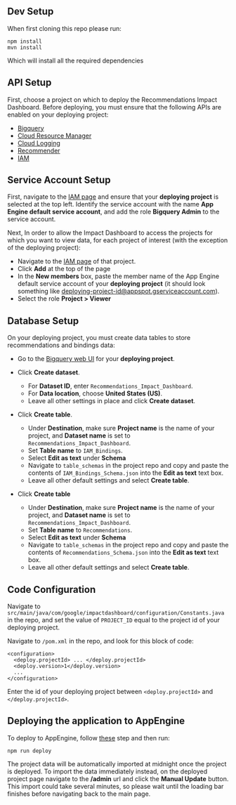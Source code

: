 ## Dev Setup
When first cloning this repo please run:
```
npm install
mvn install
```
Which will install all the required dependencies

## API Setup
First, choose a project on which to deploy the Recommendations Impact Dashboard. Before deploying, you must ensure that the following APIs are enabled on your deploying project:
* [Bigquery](https://console.cloud.google.com/flows/enableapi?apiid=bigquery&_ga=2.243629059.74597765.1594049459-1491521344.1590087040&_gac=1.207882662.1592573304.EAIaIQobChMIyefY7P2N6gIVhgiICR3E6Ab4EAAYASAAEgJZ0fD_BwE)
* [Cloud Resource Manager](https://pantheon.corp.google.com/apis/library/cloudresourcemanager.googleapis.com?q=resource&id=16f5d23e-c895-4b9d-88e4-864c1766636f)
* [Cloud Logging](https://pantheon.corp.google.com/apis/library/logging.googleapis.com?q=cloud%20logging&id=2f300cb8-473f-427e-b0ef-366cfa21dccc)
* [Recommender](https://pantheon.corp.google.com/apis/library/recommender.googleapis.com?q=Recommender&id=3f925ce1-aaf9-4a28-b527-3a52a8ee0cc1)
* [IAM](https://pantheon.corp.google.com/apis/library/iam.googleapis.com?q=IAM&id=7af3ed42-ced4-4dcb-a8e0-6c823c9c40b9)

## Service Account Setup
First, navigate to the [IAM page](https://console.cloud.google.com/iam-admin/iam?_ga=2.165735869.248724417.1594646215-1491521344.1590087040&_gac=1.48940818.1592573304.EAIaIQobChMIyefY7P2N6gIVhgiICR3E6Ab4EAAYASAAEgJZ0fD_BwE) and ensure that your **deploying project** is selected at the top left. Identify the service account with the name **App Engine default service account**, and add the role **Bigquery Admin** to the service account. 

Next, In order to allow the Impact Dashboard to access the projects for which you want to view data, for each project of interest (with the exception of the deploying project): 
* Navigate to the [IAM page](https://console.cloud.google.com/iam-admin/iam?_ga=2.165735869.248724417.1594646215-1491521344.1590087040&_gac=1.48940818.1592573304.EAIaIQobChMIyefY7P2N6gIVhgiICR3E6Ab4EAAYASAAEgJZ0fD_BwE) of that project.
* Click **Add** at the top of the page
* In the **New members** box, paste the member name of the App Engine default service account of your **deploying project** (it should look something like deploying-project-id@appspot.gserviceaccount.com).
* Select the role **Project > Viewer**

## Database Setup
On your deploying project, you must create data tables to store recommendations and bindings data:
* Go to the [Bigquery web UI](https://console.cloud.google.com/bigquery?_ga=2.253514767.74597765.1594049459-1491521344.1590087040&_gac=1.183307666.1592573304.EAIaIQobChMIyefY7P2N6gIVhgiICR3E6Ab4EAAYASAAEgJZ0fD_BwE) for your **deploying project**. 

* Click **Create dataset**.
  * For **Dataset ID**, enter `Recommendations_Impact_Dashboard`.
  * For **Data location**, choose **United States (US)**.
  * Leave all other settings in place and click **Create dataset**.

* Click **Create table**.
  * Under **Destination**, make sure **Project name** is the name of your project, and **Dataset name** is set to `Recommendations_Impact_Dashboard`.
  * Set **Table name** to `IAM_Bindings`.
  * Select **Edit as text** under **Schema**
  * Navigate to `table_schemas` in the project repo and copy and paste the contents of `IAM_Bindings_Schema.json` into the **Edit as text** text box. 
  * Leave all other default settings and select **Create table**.
  
* Click **Create table**
  * Under **Destination**, make sure **Project name** is the name of your project, and **Dataset name** is set to `Recommendations_Impact_Dashboard`.
  * Set **Table name** to `Recommendations`.
  * Select **Edit as text** under **Schema**
  * Navigate to `table_schemas` in the project repo and copy and paste the contents of `Recommendations_Schema.json` into the **Edit as text** text box. 
  * Leave all other default settings and select **Create table**.
  
## Code Configuration

Navigate to `src/main/java/com/google/impactdashboard/configuration/Constants.java` in the repo, and set the value of `PROJECT_ID` equal to the project id of your deploying project. 

Navigate to `/pom.xml` in the repo, and look for this block of code:
```
<configuration>
  <deploy.projectId> ... </deploy.projectId>
  <deploy.version>1</deploy.version>
  ...
</configuration>
```
Enter the id of your deploying project between `<deploy.projectId>` and `</deploy.projectId>`. 

## Deploying the application to AppEngine
To deploy to AppEngine, follow [these](https://cloud.google.com/cloud-build/docs/deploying-builds/deploy-appengine) step and then run:
```
npm run deploy
```
The project data will be automatically imported at midnight once the project is deployed. To import the data immediately instead, on the deployed project page navigate to the **/admin** url and click the **Manual Update** button. This import could take several minutes, so please wait until the loading bar finishes before navigating back to the main page. 
